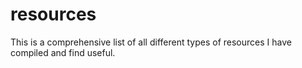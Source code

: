 # resources

This is a comprehensive list of all different types of resources I have compiled and find useful.
